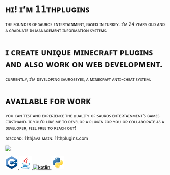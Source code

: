 # ʜɪ! ɪ’ᴍ 𝟣𝟣ᴛʜᴘʟᴜɢɪɴꜱ 

ᴛʜᴇ ꜰᴏᴜɴᴅᴇʀ ᴏꜰ ꜱᴀᴜʀᴏꜱ ᴇɴᴛᴇʀᴛᴀɪɴᴍᴇɴᴛ, ʙᴀꜱᴇᴅ ɪɴ ᴛᴜʀᴋᴇʏ. ɪ’ᴍ 𝟤𝟦 ʏᴇᴀʀꜱ ᴏʟᴅ ᴀɴᴅ ᴀ ɢʀᴀᴅᴜᴀᴛᴇ ɪɴ ᴍᴀɴᴀɢᴇᴍᴇɴᴛ ɪɴꜰᴏʀᴍᴀᴛɪᴏɴ ꜱʏꜱᴛᴇᴍꜱ.

# ɪ ᴄʀᴇᴀᴛᴇ ᴜɴɪǫᴜᴇ ᴍɪɴᴇᴄʀᴀꜰᴛ ᴘʟᴜɢɪɴꜱ ᴀɴᴅ ᴀʟꜱᴏ ᴡᴏʀᴋ ᴏɴ ᴡᴇʙ ᴅᴇᴠᴇʟᴏᴘᴍᴇɴᴛ. 

ᴄᴜʀʀᴇɴᴛʟʏ, ɪ’ᴍ ᴅᴇᴠᴇʟᴏᴘɪɴɢ ꜱᴀᴜʀᴏꜱᴇʏᴇꜱ, ᴀ ᴍɪɴᴇᴄʀᴀꜰᴛ ᴀɴᴛɪ-ᴄʜᴇᴀᴛ ꜱʏꜱᴛᴇᴍ.

# ᴀᴠᴀɪʟᴀʙʟᴇ ꜰᴏʀ ᴡᴏʀᴋ

ʏᴏᴜ ᴄᴀɴ ᴛᴇꜱᴛ ᴀɴᴅ ᴇxᴘᴇʀɪᴇɴᴄᴇ ᴛʜᴇ ǫᴜᴀʟɪᴛʏ ᴏꜰ ꜱᴀᴜʀᴏꜱ ᴇɴᴛᴇʀᴛᴀɪɴᴍᴇɴᴛ’ꜱ ɢᴀᴍᴇꜱ ꜰɪʀꜱᴛʜᴀɴᴅ. 
ɪꜰ ʏᴏᴜ’ᴅ ʟɪᴋᴇ ᴍᴇ ᴛᴏ ᴅᴇᴠᴇʟᴏᴘ ᴀ ᴘʟᴜɢɪɴ ꜰᴏʀ ʏᴏᴜ ᴏʀ ᴄᴏʟʟᴀʙᴏʀᴀᴛᴇ ᴀꜱ ᴀ ᴅᴇᴠᴇʟᴏᴘᴇʀ, ꜰᴇᴇʟ ꜰʀᴇᴇ ᴛᴏ ʀᴇᴀᴄʜ ᴏᴜᴛ!

ᴅɪꜱᴄᴏʀᴅ: 11thjava
ᴍᴀɪɴ: 11thplugins.com

**![](https://komarev.com/ghpvc/?username=11ThPlugins)**



**<p align="left"> <a href="https://www.w3schools.com/cpp/" target="_blank" rel="noreferrer"> <img src="https://raw.githubusercontent.com/devicons/devicon/master/icons/cplusplus/cplusplus-original.svg" alt="cplusplus" width="40" height="40"/> </a> <a href="https://www.java.com" target="_blank" rel="noreferrer"> <img src="https://raw.githubusercontent.com/devicons/devicon/master/icons/java/java-original.svg" alt="java" width="40" height="40"/> </a> <a href="https://kotlinlang.org" target="_blank" rel="noreferrer"> <img src="https://www.vectorlogo.zone/logos/kotlinlang/kotlinlang-icon.svg" alt="kotlin" width="40" height="40"/> </a> <a href="https://www.python.org" target="_blank" rel="noreferrer"> <img src="https://raw.githubusercontent.com/devicons/devicon/master/icons/python/python-original.svg" alt="python" width="40" height="40"/>**
